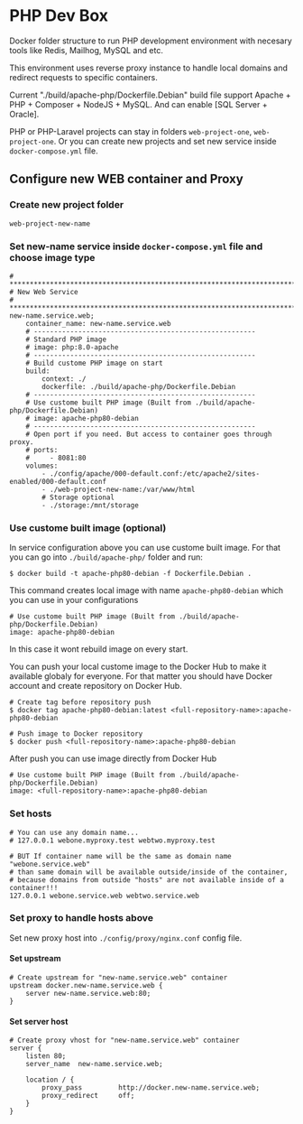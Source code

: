 # PHP Dev Box
Docker folder structure to run PHP development environment with necesary tools like Redis, Mailhog, MySQL and etc.

This environment uses reverse proxy instance to handle local domains and redirect requests to specific containers.

Current "./build/apache-php/Dockerfile.Debian" build file support Apache + PHP + Composer + NodeJS + MySQL.
And can enable [SQL Server + Oracle].

PHP or PHP-Laravel projects can stay in folders ```web-project-one```, ```web-project-one```. Or you can create new projects and set new service inside ```docker-compose.yml``` file.


## Configure new WEB container and Proxy

### Create new project folder
```
web-project-new-name
```

### Set new-name service inside ```docker-compose.yml``` file and choose image type
```
# ****************************************************************************
# New Web Service
# ****************************************************************************
new-name.service.web;
    container_name: new-name.service.web
    # -------------------------------------------------------
    # Standard PHP image
    # image: php:8.0-apache
    # -------------------------------------------------------
    # Build custome PHP image on start
    build:
        context: ./
        dockerfile: ./build/apache-php/Dockerfile.Debian
    # -------------------------------------------------------
    # Use custome built PHP image (Built from ./build/apache-php/Dockerfile.Debian)
    # image: apache-php80-debian
    # -------------------------------------------------------
    # Open port if you need. But access to container goes through proxy.
    # ports:
    #     - 8081:80
    volumes:
        - ./config/apache/000-default.conf:/etc/apache2/sites-enabled/000-default.conf
        - ./web-project-new-name:/var/www/html
        # Storage optional
        - ./storage:/mnt/storage
```


### Use custome built image (optional)
In service configuration above you can use custome built image. For that you can go into ```./build/apache-php/``` folder and run:
```
$ docker build -t apache-php80-debian -f Dockerfile.Debian .
```
This command creates local image with name ```apache-php80-debian``` which you can use in your configurations
```
# Use custome built PHP image (Built from ./build/apache-php/Dockerfile.Debian)
image: apache-php80-debian
```
In this case it wont rebuild image on every start.

You can push your local custome image to the Docker Hub to make it available globaly for everyone.
For that matter you should have Docker account and create repository on Docker Hub.
```
# Create tag before repository push
$ docker tag apache-php80-debian:latest <full-repository-name>:apache-php80-debian

# Push image to Docker repository
$ docker push <full-repository-name>:apache-php80-debian
```

After push you can use image directly from Docker Hub
```
# Use custome built PHP image (Built from ./build/apache-php/Dockerfile.Debian)
image: <full-repository-name>:apache-php80-debian
```


### Set hosts
```
# You can use any domain name...
# 127.0.0.1 webone.myproxy.test webtwo.myproxy.test

# BUT If container name will be the same as domain name "webone.service.web"
# than same domain will be available outside/inside of the container,
# because domains from outside "hosts" are not available inside of a container!!!
127.0.0.1 webone.service.web webtwo.service.web
```

### Set proxy to handle hosts above

Set new proxy host into ```./config/proxy/nginx.conf``` config file.

#### Set upstream
```
# Create upstream for "new-name.service.web" container
upstream docker.new-name.service.web {
    server new-name.service.web:80;
}
```

#### Set server host
```
# Create proxy vhost for "new-name.service.web" container
server {
    listen 80;
    server_name  new-name.service.web;

    location / {
        proxy_pass         http://docker.new-name.service.web;
        proxy_redirect     off;
    }
}
